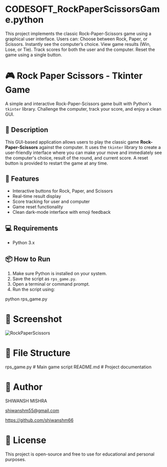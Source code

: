 # CODESOFT_RockPaperScissorsGame.python
This project implements the classic Rock-Paper-Scissors game using a graphical user interface. Users can:  Choose between Rock, Paper, or Scissors.  Instantly see the computer’s choice.  View game results (Win, Lose, or Tie).  Track scores for both the user and the computer.  Reset the game using a single button.

# 🎮 Rock Paper Scissors - Tkinter Game

A simple and interactive Rock-Paper-Scissors game built with Python's `tkinter` library. Challenge the computer, track your score, and enjoy a clean GUI.

## 📝 Description

This GUI-based application allows users to play the classic game **Rock-Paper-Scissors** against the computer. It uses the `tkinter` library to create a user-friendly interface where you can make your move and immediately see the computer's choice, result of the round, and current score. A reset button is provided to restart the game at any time.

## 🚀 Features
- Interactive buttons for Rock, Paper, and Scissors
- Real-time result display
- Score tracking for user and computer
- Game reset functionality
- Clean dark-mode interface with emoji feedback

## 💻 Requirements
- Python 3.x

## 📦 How to Run

1. Make sure Python is installed on your system.
2. Save the script as `rps_game.py`.
3. Open a terminal or command prompt.
4. Run the script using:

python rps_game.py

# 📸 Screenshot
![RockPaperScissors](https://github.com/user-attachments/assets/12c3875c-4044-4b0b-a561-43da9e372797)

# 📁 File Structure

rps_game.py       # Main game script
README.md         # Project documentation


# 👤 Author
SHIWANSH MISHRA

shiwanshm55@gmail.com

https://github.com/shiwanshm66


# 📄 License
This project is open-source and free to use for educational and personal purposes.

